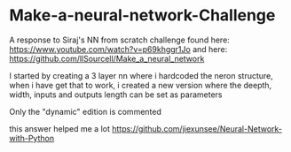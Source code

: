 # Make-a-neural-network-Challenge
A response to Siraj's NN from scratch challenge found here: https://www.youtube.com/watch?v=p69khggr1Jo and here: https://github.com/llSourcell/Make_a_neural_network

I started by creating a 3 layer nn where i hardcoded the neron structure, when i have get that to work, i created a new version where the deepth, width, inputs and outputs length can be set as parameters 

Only the "dynamic" edition is commented

this answer helped me a lot https://github.com/jiexunsee/Neural-Network-with-Python